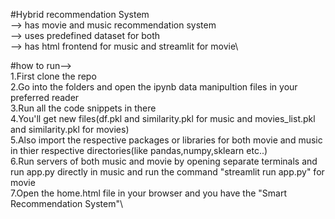 #Hybrid recommendation System\
--> has movie and music recommendation system\
--> uses predefined dataset for both\
--> has html frontend for music and streamlit for movie\

#how to run-->\
1.First clone the repo\
2.Go into the folders and open the ipynb data manipultion files in your preferred reader\
3.Run all the code snippets in there\
4.You'll get new files(df.pkl and similarity.pkl for music and movies_list.pkl and similarity.pkl for movies)\
5.Also import the respective packages or libraries for both movie and music in thier respective directories(like pandas,numpy,sklearn etc..)\
6.Run servers of both music and movie by opening separate terminals and run app.py directly in music and run the command "streamlit run app.py" for movie\
7.Open the home.html file in your browser and you have the "Smart Recommendation System"\
